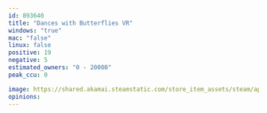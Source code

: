 ```yaml
---
id: 893640
title: "Dances with Butterflies VR"
windows: "true"
mac: "false"
linux: false
positive: 19
negative: 5
estimated_owners: "0 - 20000"
peak_ccu: 0

image: https://shared.akamai.steamstatic.com/store_item_assets/steam/apps/893640/header.jpg?t=1555595112
opinions:
---
```

